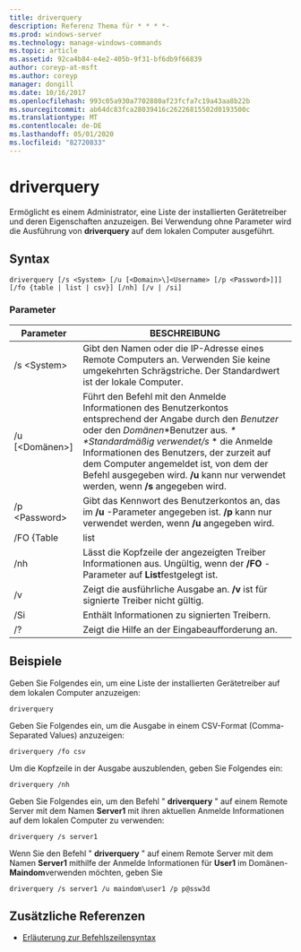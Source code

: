 ```yaml
---
title: driverquery
description: Referenz Thema für * * * *-
ms.prod: windows-server
ms.technology: manage-windows-commands
ms.topic: article
ms.assetid: 92ca4b84-e4e2-405b-9f31-bf6db9f66839
author: coreyp-at-msft
ms.author: coreyp
manager: dongill
ms.date: 10/16/2017
ms.openlocfilehash: 993c05a930a7702880af23fcfa7c19a43aa8b22b
ms.sourcegitcommit: ab64dc83fca28039416c26226815502d0193500c
ms.translationtype: MT
ms.contentlocale: de-DE
ms.lasthandoff: 05/01/2020
ms.locfileid: "82720833"
---
```

# <a name="driverquery"></a>driverquery



Ermöglicht es einem Administrator, eine Liste der installierten Gerätetreiber und deren Eigenschaften anzuzeigen. Bei Verwendung ohne Parameter wird die Ausführung von **driverquery** auf dem lokalen Computer ausgeführt.



## <a name="syntax"></a>Syntax

```
driverquery [/s <System> [/u [<Domain>\]<Username> [/p <Password>]]] [/fo {table | list | csv}] [/nh] [/v | /si]
```

### <a name="parameters"></a>Parameter

|         Parameter         |                                                                                                                                         BESCHREIBUNG                                                                                                                                          |
|---------------------------|----------------------------------------------------------------------------------------------------------------------------------------------------------------------------------------------------------------------------------------------------------------------------------------------|
|       /s \<System>        |                                                                                      Gibt den Namen oder die IP-Adresse eines Remote Computers an. Verwenden Sie keine umgekehrten Schrägstriche. Der Standardwert ist der lokale Computer.                                                                                       |
| /u [\<Domänen>\]<Username> | Führt den Befehl mit den Anmelde Informationen des Benutzerkontos entsprechend der Angabe durch den *Benutzer* oder den *Domänen*\*Benutzer aus<em>. \* \*Standardmäßig verwendet/s</em> \* die Anmelde Informationen des Benutzers, der zurzeit auf dem Computer angemeldet ist, von dem der Befehl ausgegeben wird. **/u** kann nur verwendet werden, wenn **/s** angegeben wird. |
|      /p \<Password>       |                                                                           Gibt das Kennwort des Benutzerkontos an, das im **/u** -Parameter angegeben ist. **/p** kann nur verwendet werden, wenn **/u** angegeben wird.                                                                            |
|        /FO {Table         |                                                                                                                                             list                                                                                                                                             |
|            /nh            |                                                                                      Lässt die Kopfzeile der angezeigten Treiber Informationen aus. Ungültig, wenn der **/FO** -Parameter auf **List**festgelegt ist.                                                                                      |
|            /v             |                                                                                                               Zeigt die ausführliche Ausgabe an. **/v** ist für signierte Treiber nicht gültig.                                                                                                               |
|            /Si            |                                                                                                                          Enthält Informationen zu signierten Treibern.                                                                                                                          |
|            /?             |                                                                                                                             Zeigt die Hilfe an der Eingabeaufforderung an.                                                                                                                             |

## <a name="examples"></a>Beispiele

Geben Sie Folgendes ein, um eine Liste der installierten Gerätetreiber auf dem lokalen Computer anzuzeigen:
```
driverquery 
```
Geben Sie Folgendes ein, um die Ausgabe in einem CSV-Format (Comma-Separated Values) anzuzeigen:
```
driverquery /fo csv 
```
Um die Kopfzeile in der Ausgabe auszublenden, geben Sie Folgendes ein:
```
driverquery /nh 
```
Geben Sie Folgendes ein, um den Befehl " **driverquery** " auf einem Remote Server mit dem Namen **Server1** mit ihren aktuellen Anmelde Informationen auf dem lokalen Computer zu verwenden:
```
driverquery /s server1
```
Wenn Sie den Befehl " **driverquery** " auf einem Remote Server mit dem Namen **Server1** mithilfe der Anmelde Informationen für **User1** im Domänen- **Maindom**verwenden möchten, geben Sie
```
driverquery /s server1 /u maindom\user1 /p p@ssw3d
```

## <a name="additional-references"></a>Zusätzliche Referenzen

- [Erläuterung zur Befehlszeilensyntax](command-line-syntax-key.md)